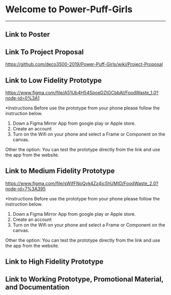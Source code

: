 # Welcome to Power-Puff-Girls
***

## Link to Poster

## Link To Project Proposal
https://github.com/deco3500-2019/Power-Puff-Girls/wiki/Project-Proposal

## Link to Low Fidelity Prototype
https://www.figma.com/file/A51Ub4H54SpoeDZtGCbbAl/FoodWaste_1.0?node-id=0%3A1

*Instructions
Before use the prototype from your phone please follow the instruction below. 
  1. Down a Figma Mirror App from google play or Apple store. 
  2. Create an account 
  3. Turn on the Wifi on your phone and select a Frame or Component on the canvas. 

Other the option:
You can test the prototype directly from the link and use the app from the website. 

## Link to Medium Fidelity Prototype
https://www.figma.com/file/sWjfFNoQyk4Zz4ic5hUMtD/FoodWaste_2.0?node-id=7%3A395

*Instructions
Before use the prototype from your phone please follow the instruction below. 
  1. Down a Figma Mirror App from google play or Apple store. 
  2. Create an account 
  3. Turn on the Wifi on your phone and select a Frame or Component on the canvas. 

Other the option:
You can test the prototype directly from the link and use the app from the website. 

## Link to High Fidelity Prototype

## Link to Working Prototype, Promotional Material, and Documentation  
